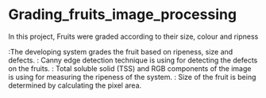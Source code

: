 # Grading_fruits_image_processing
In this project, Fruits were graded according to their size, colour and ripness

:The developing system grades the fruit based on ripeness, size and
defects.
: Canny edge detection technique is using for detecting the defects on
the fruits.
: Total soluble solid (TSS) and RGB components of the image is using for
measuring the ripeness of the system.
: Size of the fruit is being determined by calculating the pixel area.
